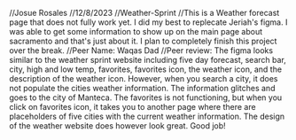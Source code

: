 //Josue Rosales
//12/8/2023
//Weather-Sprint
//This is a Weather forecast page that does not fully work yet. I did my best to replecate Jeriah's figma. I was able to get some information to show up on the main page about sacramento and that's just about it. I plan to completely finish this project over the break.
//Peer Name: Waqas Dad
//Peer review: The figma looks similar to the weather sprint website including five day forecast, search bar, city, high and low temp, favorites, favorites icon, the weather icon, and the description of the weather icon. However, when you search a city, it does not populate the cities weather information. The information glitches and goes to the city of Manteca. The favorites is not functioning, but when you click on favorites icon, it takes you to another page where there are placeholders of five cities with the current weather information. The design of the weather website does however look great. Good job!
